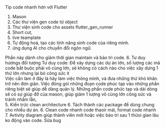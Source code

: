 Tip code nhanh hơn với Flutter 

1. Mason 
2. Các thư viện gen code từ object 
3. Thư viện sinh code cho assets flutter_gen_runner
4. Short cut,  
5. live teamplate  
6. Tự động hoá, tạo các tính năng sinh code của riêng mình. 
7. ứng dụng AI cho chuyển đổi ngôn ngữ. 


Phần này dành cho giảm thời gian maintain và bảo trì code. 
6. Tư duy hươngs đối tượng 
Tư duy code: Để xây dựng các dự án lớn, số lượng các mã code bắt buộc phải vô cùng lớn, sẽ không có cách nào cho việc xây dựng 1 thứ lớn nhưng lại bỏ công sức ít\
Việc cần làm ở đây là hãy làm việc thông minh, và đưa những thứ khó khăn trở nên đơn giản. Việc đóng gói những đoạn code phúc tạp vào những phần riêng biệt sẽ giúp dễ dàng quản lý. 
Những phần code phức tạp và dài dòng sẽ có sự giúp đỡ của mason, giúp giảm 1 lượng vô cùng lớn công sức và tránh nhầm lẫn,  
5. Kiến trức clean architecture 
6. Tách thành các package để dùng chung cho nhiều dự án. 
6. Clean code nhanh code thaoir mái, format code nhanh  
7. Avtivity diagram giúp thành viên mới hoặc việc bảo trì sau 1 thừoi gian lâu ko động vào code. Sửa bug 